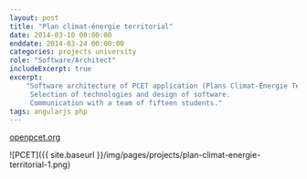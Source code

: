 ```yaml
---
layout: post
title: "Plan climat-énergie territorial"
date: 2014-03-10 00:00:00
enddate: 2014-03-24 00:00:00
categories: projects university
role: "Software/Architect"
includeExcerpt: true
excerpt:
    "Software architecture of PCET application (Plans Climat-Énergie Territoriaux)
     Selection of technologies and design of software.
     Communication with a team of fifteen students."
tags: angularjs php
---
```

<div class="row">
    <div class="col s12 center-align">
        <a class="center blue waves-effect waves-light btn-large" href="http://openpcet.org/" target="_blanck"><i class="mdi-file-cloud left"></i>openpcet.org</a>
    </div>
</div>

![PCET]({{ site.baseurl }}/img/pages/projects/plan-climat-energie-territorial-1.png)
